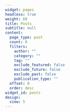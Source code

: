 ```yaml
---
widget: pages
headless: true
weight: 60
title: Posts
subtitle: null
content:
  page_type: post
  count: 0
  filters:
    author: ""
    category: ""
    tag: ""
    exclude_featured: false
    exclude_future: false
    exclude_past: false
    publication_type: ""
  offset: 0
  order: desc
widget_id: posts
design:
  view: 5
---
```

